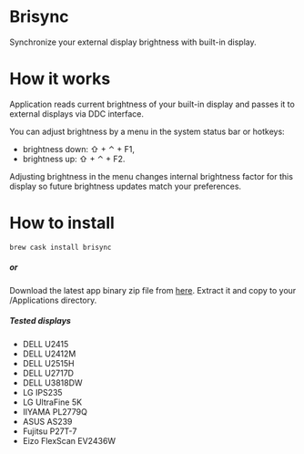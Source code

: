 # Brisync
Synchronize your external display brightness with built-in display.

# How it works
Application reads current brightness of your built-in display and passes it to external displays via DDC interface.

You can adjust brightness by a menu in the system status bar or hotkeys:
- brightness down: ⇧ + ⌃ + F1,
- brightness up: ⇧ + ⌃ + F2.

Adjusting brightness in the menu changes internal brightness factor for this display so future brightness updates match your preferences.

# How to install
```{bash}
brew cask install brisync
```
##### or
Download the latest app binary zip file from [here](https://github.com/czarny/Brisync/releases/download/v1.2.0/Brisync.zip). Extract it and copy to your /Applications directory.

##### Tested displays
* DELL U2415
* DELL U2412M
* DELL U2515H
* DELL U2717D
* DELL U3818DW
* LG IPS235
* LG UltraFine 5K
* IIYAMA PL2779Q
* ASUS AS239
* Fujitsu P27T-7
* Eizo FlexScan EV2436W
